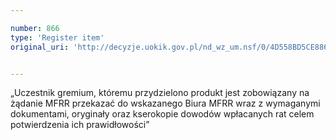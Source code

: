 ```yaml
---

number: 866
type: 'Register item'
original_uri: 'http://decyzje.uokik.gov.pl/nd_wz_um.nsf/0/4D558BD5CE886306C12572DD0032970E?OpenDocument'


---
```


„Uczestnik gremium, któremu przydzielono produkt jest zobowiązany na żądanie MFRR przekazać do wskazanego Biura MFRR wraz z wymaganymi dokumentami, oryginały oraz kserokopie dowodów wpłacanych rat celem potwierdzenia ich prawidłowości”
